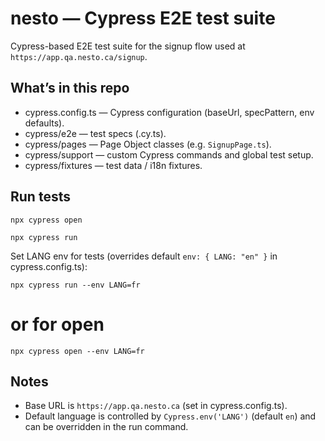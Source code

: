 # nesto — Cypress E2E test suite

Cypress-based E2E test suite for the signup flow used at `https://app.qa.nesto.ca/signup`.

## What’s in this repo
- cypress.config.ts — Cypress configuration (baseUrl, specPattern, env defaults).
- cypress/e2e — test specs (.cy.ts).
- cypress/pages — Page Object classes (e.g. `SignupPage.ts`).
- cypress/support — custom Cypress commands and global test setup.
- cypress/fixtures — test data / i18n fixtures.

## Run tests

`npx cypress open`

`npx cypress run`

Set LANG env for tests (overrides default `env: { LANG: "en" }` in cypress.config.ts):

`npx cypress run --env LANG=fr`
# or for open
`npx cypress open --env LANG=fr`

## Notes
- Base URL is `https://app.qa.nesto.ca` (set in cypress.config.ts).
- Default language is controlled by `Cypress.env('LANG')` (default `en`) and can be overridden in the run command.
